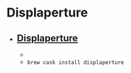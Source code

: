 # Displaperture
- [Displaperture](https://manytricks.com/displaperture/)
  - 
  - 
  - `brew cask install displaperture`
